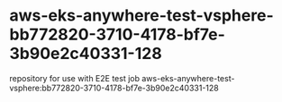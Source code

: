 # aws-eks-anywhere-test-vsphere-bb772820-3710-4178-bf7e-3b90e2c40331-128
repository for use with E2E test job aws-eks-anywhere-test-vsphere:bb772820-3710-4178-bf7e-3b90e2c40331-128
